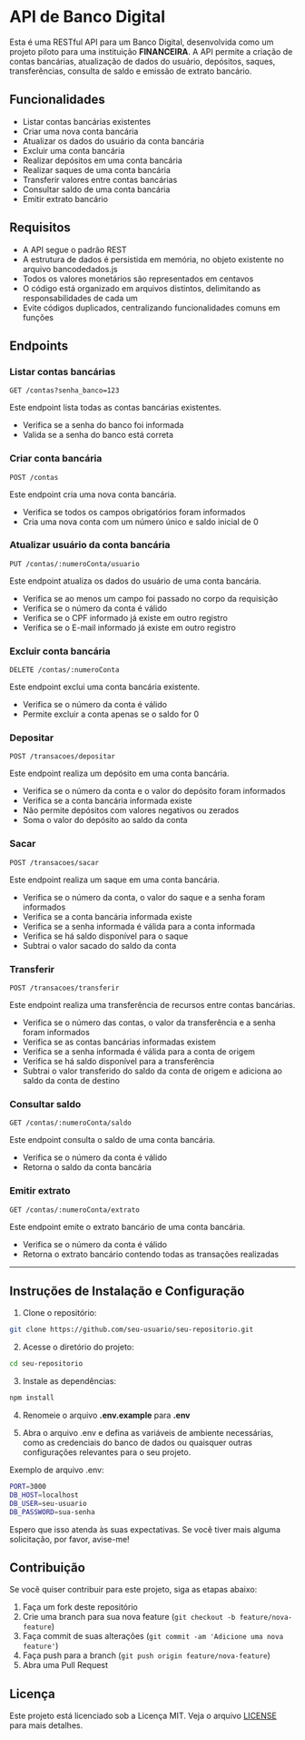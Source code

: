 # API de Banco Digital

Esta é uma RESTful API para um Banco Digital, desenvolvida como um projeto piloto para uma instituição **FINANCEIRA**. A API permite a criação de contas bancárias, atualização de dados do usuário, depósitos, saques, transferências, consulta de saldo e emissão de extrato bancário.

## Funcionalidades

- Listar contas bancárias existentes
- Criar uma nova conta bancária
- Atualizar os dados do usuário da conta bancária
- Excluir uma conta bancária
- Realizar depósitos em uma conta bancária
- Realizar saques de uma conta bancária
- Transferir valores entre contas bancárias
- Consultar saldo de uma conta bancária
- Emitir extrato bancário

## Requisitos

- A API segue o padrão REST
- A estrutura de dados é persistida em memória, no objeto existente no arquivo bancodedados.js
- Todos os valores monetários são representados em centavos
- O código está organizado em arquivos distintos, delimitando as responsabilidades de cada um
- Evite códigos duplicados, centralizando funcionalidades comuns em funções

## Endpoints

### Listar contas bancárias
```
GET /contas?senha_banco=123
```
Este endpoint lista todas as contas bancárias existentes.

- Verifica se a senha do banco foi informada
- Valida se a senha do banco está correta

### Criar conta bancária
```
POST /contas
```
Este endpoint cria uma nova conta bancária.

- Verifica se todos os campos obrigatórios foram informados
- Cria uma nova conta com um número único e saldo inicial de 0

### Atualizar usuário da conta bancária
```
PUT /contas/:numeroConta/usuario
```
Este endpoint atualiza os dados do usuário de uma conta bancária.

- Verifica se ao menos um campo foi passado no corpo da requisição
- Verifica se o número da conta é válido
- Verifica se o CPF informado já existe em outro registro
- Verifica se o E-mail informado já existe em outro registro

### Excluir conta bancária
```
DELETE /contas/:numeroConta
```
Este endpoint exclui uma conta bancária existente.

- Verifica se o número da conta é válido
- Permite excluir a conta apenas se o saldo for 0

### Depositar
```
POST /transacoes/depositar
```
Este endpoint realiza um depósito em uma conta bancária.

- Verifica se o número da conta e o valor do depósito foram informados
- Verifica se a conta bancária informada existe
- Não permite depósitos com valores negativos ou zerados
- Soma o valor do depósito ao saldo da conta

### Sacar
```
POST /transacoes/sacar
```
Este endpoint realiza um saque em uma conta bancária.

- Verifica se o número da conta, o valor do saque e a senha foram informados
- Verifica se a conta bancária informada existe
- Verifica se a senha informada é válida para a conta informada
- Verifica se há saldo disponível para o saque
- Subtrai o valor sacado do saldo da conta

### Transferir
```
POST /transacoes/transferir
```
Este endpoint realiza uma transferência de recursos entre contas bancárias.

- Verifica se o número das contas, o valor da transferência e a senha foram informados
- Verifica se as contas bancárias informadas existem
- Verifica se a senha informada é válida para a conta de origem
- Verifica se há saldo disponível para a transferência
- Subtrai o valor transferido do saldo da conta de origem e adiciona ao saldo da conta de destino

### Consultar saldo
```
GET /contas/:numeroConta/saldo
```
Este endpoint consulta o saldo de uma conta bancária.

- Verifica se o número da conta é válido
- Retorna o saldo da conta bancária

### Emitir extrato
```
GET /contas/:numeroConta/extrato
```
Este endpoint emite o extrato bancário de uma conta bancária.

- Verifica se o número da conta é válido
- Retorna o extrato bancário contendo todas as transações realizadas

---

## Instruções de Instalação e Configuração

1. Clone o repositório:


```bash
git clone https://github.com/seu-usuario/seu-repositorio.git

```

2. Acesse o diretório do projeto:

```bash
cd seu-repositorio
```

3. Instale as dependências:

```bash
npm install
```

4. Renomeie o arquivo **.env.example** para **.env**

5. Abra o arquivo .env e defina as variáveis de ambiente necessárias, como as credenciais do banco de dados ou quaisquer outras configurações relevantes para o seu projeto.

Exemplo de arquivo .env:

```bash
PORT=3000
DB_HOST=localhost
DB_USER=seu-usuario
DB_PASSWORD=sua-senha
```


Espero que isso atenda às suas expectativas. Se você tiver mais alguma solicitação, por favor, avise-me!


## Contribuição

Se você quiser contribuir para este projeto, siga as etapas abaixo:

1. Faça um fork deste repositório
2. Crie uma branch para sua nova feature (`git checkout -b feature/nova-feature`)
3. Faça commit de suas alterações (`git commit -am 'Adicione uma nova feature'`)
4. Faça push para a branch (`git push origin feature/nova-feature`)
5. Abra uma Pull Request

## Licença

Este projeto está licenciado sob a Licença MIT. Veja o arquivo [LICENSE](LICENSE) para mais detalhes.

